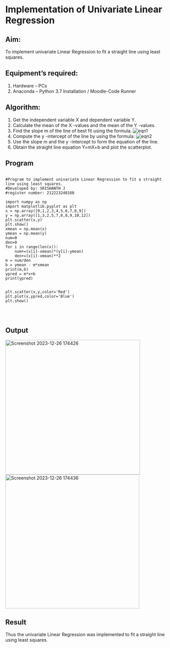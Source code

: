 # Implementation of Univariate Linear Regression
## Aim:
To implement univariate Linear Regression to fit a straight line using least squares.
## Equipment’s required:
1.	Hardware – PCs
2.	Anaconda – Python 3.7 Installation / Moodle-Code Runner
## Algorithm:
1.	Get the independent variable X and dependent variable Y.
2.	Calculate the mean of the X -values and the mean of the Y -values.
3.	Find the slope m of the line of best fit using the formula.
 ![eqn1](./eq1.jpg)
4.	Compute the y -intercept of the line by using the formula:
![eqn2](./eq2.jpg)  
5.	Use the slope m and the y -intercept to form the equation of the line.
6.	Obtain the straight line equation Y=mX+b and plot the scatterplot.
## Program
```

#Program to implement univariate Linear Regression to fit a straight line using least squares.
#Developed by: SRISHANTH J
#register number: 212223240160

import numpy as np 
import matplotlib.pyplot as plt
x = np.array([0,1,2,3,4,5,6,7,8,9])
y = np.array([1,3,2,5,7,8,8,9,10,12])
plt.scatter(x,y)
plt.show()
xmean = np.mean(x)
ymean = np.mean(y)
num=0
den=0
for i in range(len(x)):
    num+=(x[i]-xmean)*(y[i]-ymean)
    den+=(x[i]-xmean)**2
m = num/den
b = ymean - m*xmean
print(m,b)
ypred = m*x+b
print(ypred)


plt.scatter(x,y,color='Red')
plt.plot(x,ypred,color='Blue')
plt.show()




```
## Output
<img width="419" alt="Screenshot 2023-12-26 174426" src="https://github.com/srishanth2006/Univariate-Linear-Regression/assets/150319470/2e401f6e-f1e6-4dd9-8e27-89cf091b6cc4">
<img width="417" alt="Screenshot 2023-12-26 174436" src="https://github.com/srishanth2006/Univariate-Linear-Regression/assets/150319470/37c9086d-cc0f-40da-8478-206914ced23f">


## Result
Thus the univariate Linear Regression was implemented to fit a straight line using least squares.
